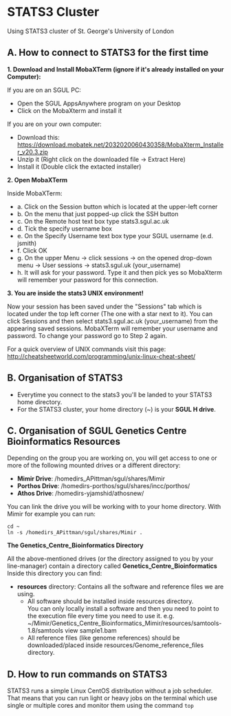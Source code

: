 # STATS3 Cluster
Using STATS3 cluster of St. George's University of London

## A. How to connect to STATS3 for the first time
**1. Download and Install MobaXTerm (ignore if it's already installed on your Computer):**

If you are on an SGUL PC:
+ Open the SGUL AppsAnywhere program on your Desktop
+ Click on the MobaXterm and install it

If you are on your own computer:
- Download this: https://download.mobatek.net/2032020060430358/MobaXterm_Installer_v20.3.zip
- Unzip it (Right click on the downloaded file -> Extract Here)
- Install it (Double click the extacted installer)

**2. Open MobaXTerm**

Inside MobaXTerm:
- a. Click on the Session button which is located at the upper-left corner
- b. On the menu that just popped-up click the SSH button
- c. On the Remote host text box type stats3.sgul.ac.uk
- d. Tick the specify username box
- e. On the Specify Username text box type your SGUL username (e.d. jsmith)
- f. Click OK
- g. On the upper Menu -> click sessions -> on the opened drop-down menu -> User sessions -> stats3.sgul.uk (your_username)
- h. It will ask for your password. Type it and then pick yes so MobaXterm will remember your password for this connection.

**3. You are inside the stats3 UNIX environment!**

Now your session has been saved under the "Sessions" tab which is located under the top left corner (The one with a star next to it).
You can click Sessions and then select stats3.sgul.ac.uk (your_username) from the appearing saved sessions.
MobaXTerm will remember your username and password. To change your password go to Step 2 again.

For a quick overview of UNIX commands visit this page: http://cheatsheetworld.com/programming/unix-linux-cheat-sheet/

## B. Organisation of STATS3

- Everytime you connect to the stats3 you'll be landed to your STATS3 home directory.  
- For the STATS3 cluster, your home directory (~) is your **SGUL H drive**.

## C. Organisation of SGUL Genetics Centre Bioinformatics Resources

Depending on the group you are working on, you will get access to one or more of the following mounted drives or a different directory:
- **Mimir Drive**: /homedirs_APittman/sgul/shares/Mimir
- **Porthos Drive**: /homedirs-porthos/sgul/shares/incc/porthos/
- **Athos Drive**: /homedirs-yjamshid/athosnew/

You can link the drive you will be working with to your home directory.
With Mimir for example you can run:
```
cd ~
ln -s /homedirs_APittman/sgul/shares/Mimir .
```

**The Genetics_Centre_Bioinformatics Directory**  

All the above-mentioned drives (or the directory assigned to you by your line-manager) contain a directory called **Genetics_Centre_Bioinformatics**  
Inside this directory you can find:
- **resources** directory: Contains all the software and reference files we are using.
  - All software should be installed inside resources directory.  
    You can only locally install a software and then you need to point to the execution file every time you need to use it.
    e.g. ~/Mimir/Genetics_Centre_Bioinformatics_Mimir/resources/samtools-1.8/samtools view sample1.bam
  - All reference files (like genome references) should be downloaded/placed inside resources/Genome_reference_files directory.

## D. How to run commands on STATS3
STATS3 runs a simple Linux CentOS distribution without a job scheduler. That means that you can run light or heavy jobs on the terminal which use single or multiple cores and monitor them using the command ```top```


